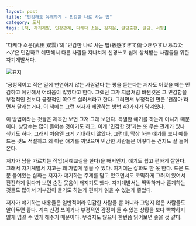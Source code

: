 ```yaml
---
layout: post
title: "민감해도 유쾌하게 - 민감한 나로 사는 법"
category: 도서
tags: [책, 자기계발, 인강관계, 다케다 소운, 김지윤, 글담출판, 글담, 서평]
---
```


'다케다 소운(武田 双雲)'의
'민감한 나로 사는 법(敏感すぎて傷つきやすいあなたへ)'은
민감하고 예민해서 다른 사람을 지나치게 신경쓰고 쉽게 상처받는 사람들을 위한 자기계발서다.

![표지](https://lh3.googleusercontent.com/bd4Fa6yXlV6jXAn3YHjE3a3GcI3SFFTbL1PzPC6-26oGyMN_YWqfnCOJhx-HkS3Zk2babsOnh2QCxA=s480)

'긍정적이고 작은 일에 연연하지 않는 사람같다'는 평을 듣는다는 저자도
어렸을 때는 민감하고 예민해서 어려움이 많았다고 한다.
그랬던 그가 지금처럼 바뀐것은 그 민감함을 부정적인 것보다 긍정적인 쪽으로 살려서라고 한다.
그러면서 부정적인 면은 '괜찮아'라면서 달래는거다.
이 책에는 그런 저자가 제안하는 방법 43가지가 담겨있다.

이 방법이라는 것들은 제목만 보면 그저 그래 보인다.
특별한 얘기를 하는게 아니기 때문이다.
상당수는 많이 들어본 것이기도 하고.
이게 '민감한 것'과는 또 무슨 관계가 있나 싶기도 하다.
그래서 처음엔 크게 기대하지 않았다.
그런데, 막상 하는 얘기를 보니
예를 드는 것도 적절하고
왜 이런 얘기를 꺼냈으며
민감한 사람들은 어떻다는 건지도 잘 들어온다.

저자가 남을 가르치는 직업(서예교실을 한다)을 해서인지,
얘기도 쉽고 편하게 잘한다.
그래서 자기계발서 치고는 꽤 가볍게 읽을 수 있다.
여기에는 삽화도 한 몫 한다.
드문 드문 들어있는 삽화는 저자가 얘기하는 주제를 담고 있으면서도
코믹하게 그려져 있어서
잔잔하게 읽다가 보면 순간 웃음이 터지기도 했다.
자기계발서는 딱딱하거나 훈계하는 것들도 많아서
거부감이 들기도 하는게
편하게 읽을 수 있는게 좋았다.

저자가 얘기하는 내용들은 일반적이라
민감한 사람들 뿐 아니라
그렇지 않은 사람들도 알아두면 좋다.
계속 신경 쓰이거나 부정적인 감정이 들 수 있는 상황을
보다 빡빡하지 않게 넘길 수 있게 해주기 때문이다.
무겁지도 않으니 한번쯤 읽어보면 좋을 것 같다.
